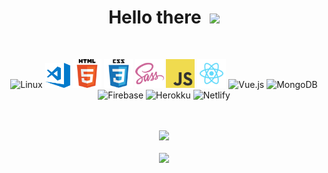 <div align="center">
  <h1> Hello there &nbsp;<img src="https://media.giphy.com/media/hvRJCLFzcasrR4ia7z/giphy.gif" width="35px"></h1>
  <br/>
<p align="center">
    <img alt="Linux" width="43px" src="https://1000logos.net/wp-content/uploads/2017/03/LINUX-LOGO.png">
    <img alt="Visual Studio Code" width="40px" src="https://raw.githubusercontent.com/github/explore/80688e429a7d4ef2fca1e82350fe8e3517d3494d/topics/visual-studio-code/visual-studio-code.png">
    <img alt="HTML5" width="46px" src="https://raw.githubusercontent.com/github/explore/80688e429a7d4ef2fca1e82350fe8e3517d3494d/topics/html/html.png">
    <img alt="CSS3" width="46px" src="https://raw.githubusercontent.com/github/explore/80688e429a7d4ef2fca1e82350fe8e3517d3494d/topics/css/css.png">
    <img alt="Sass" width="46px" src="https://raw.githubusercontent.com/github/explore/80688e429a7d4ef2fca1e82350fe8e3517d3494d/topics/sass/sass.png">
    <img alt="JavaScript" width="46px" src="https://raw.githubusercontent.com/github/explore/80688e429a7d4ef2fca1e82350fe8e3517d3494d/topics/javascript/javascript.png">
    <img alt="React" width="46px" src="https://raw.githubusercontent.com/github/explore/80688e429a7d4ef2fca1e82350fe8e3517d3494d/topics/react/react.png">
    <img alt="Vue.js" width="45px" src="https://cdn.iconscout.com/icon/free/png-256/vuejs-3-1175070.png">
    <img alt="MongoDB" width="46px" src="https://img.icons8.com/color/452/mongodb.png">
    <img alt="Firebase" width="37px" src="https://firebase.google.com/downloads/brand-guidelines/PNG/logo-logomark.png">
    <img alt="Herokku" width="46px" src="https://www.pngrepo.com/png/303683/180/heroku-logo.png">
    <img alt="Netlify" width="47px" src="https://www.netlify.com/img/press/logos/logomark.png">
 
    
</p>
  <br />
  <br />
  <img
    src="https://github-readme-stats.vercel.app/api?username=hulchenko&show_icons=true&theme=react&&hide_border=true"
  />
 <br />
  <br />
         <img
    src="https://github-readme-stats.vercel.app/api/top-langs/?username=hulchenko&layout=compact&&theme=react&&hide_border=true"
  />
</div>
